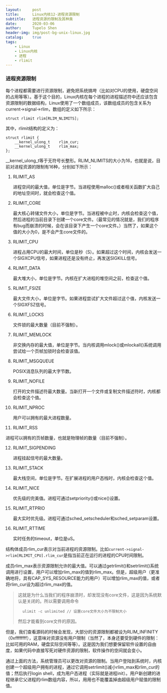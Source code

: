 ```yaml
---
layout:     post
title:      Linux内核12-进程资源限制
subtitle:   进程资源的限制及其种类
date:       2020-03-06
author:     Tupelo Shen
header-img: img/post-bg-unix-linux.jpg
catalog:    true
tags:
    - Linux
    - Linux内核
    - 进程
    - rlimit
---
```


<h3 id="1"> 进程资源限制</h3>

每个进程都需要进行资源限制，避免把系统搞垮（比如对CPU的使用，硬盘空间的占用等等）。基于这个目的，Linux内核在每个进程的进程描述符中还应该包含资源限制的数据结构，Linux使用了一个数组成员，该数组成员的包含关系为current->signal->rlim，数组的定义如下所示：

    struct rlimit rlim[RLIM_NLIMITS];

其中，rlimit结构的定义为：

    struct rlimit {
        __kernel_ulong_t    rlim_cur;
        __kernel_ulong_t    rlim_max;
    };

__kernel_ulong_t等于无符号长整形。RLIM_NLIMITS的大小为16，也就是说，目前对进程资源的限制有16种，分别如下所示：

1. RLIMIT_AS

    进程空间的最大值，单位是字节。当进程使用malloc()或者相关函数扩大自己的地址空间时，就会检查这个值。

2. RLIMIT_CORE

    最大核心转储文件大小，单位是字节。当进程被中止时，内核会检查这个值，然后进程的当前目录下创建一个core文件。（最常见的情况就是，我们的程序有bug而崩溃的时候，会在该目录下产生一个core文件。）当然了，如果这个值的大小为0，是不会产生core文件的。

3. RLIMIT_CPU

    进程占用CPU的最大时间，单位是秒（S）。如果超过这个时间，内核会发送一个SIGXCPU信号，如果进程还是没有终止，再发送SIGKILL信号。

4. RLIMIT_DATA

    最大堆大小，单位是字节。内核在扩大进程的堆空间之前，检查这个值。

5. RLIMIT_FSIZE

    最大文件大小，单位是字节。如果进程尝试扩大文件超过这个值，内核发送一个SIGXFSZ信号。

6. RLIMIT_LOCKS

    文件锁的最大数量（目前不强制）。

7. RLIMIT_MEMLOCK

    非交换内存的最大值，单位是字节。当内核调用mlock()或mlockall()系统调用尝试给一个页帧加锁时会检查该值。

8. RLIMIT_MSGQUEUE

    POSIX消息队列的最大字节数。

9. RLIMIT_NOFILE

    打开的文件描述符最大数量。当新打开一个文件或复制文件描述符时，内核都会检查这个值。

10. RLIMIT_NPROC

    用户可以拥有的最大进程数量。

11. RLIMIT_RSS

   进程可以拥有的页帧数量，也就是物理帧的数量（目前不强制）。

12. RLIMIT_SIGPENDING

    进程挂起信号的最大数量。

13. RLIMIT_STACK

    最大栈空间，单位是字节。在扩展进程的用户态栈时，内核会检查这个值。

14. RLIMIT_NICE
    
    优先级的完美值。进程可通过setpriority()或nice()设置。

15. RLIMIT_RTPRIO

    最大实时优先级。进程可通过sched_setscheduler和sched_setparam设置。

16. RLIMIT_RTTIME

    实时任务的timeout，单位是uS。

结构体成员rlim_cur表示对当前进程的资源限制。比如`current->signal->rlim[RLIMIT_CPU].rlim_cur`是指当前正在运行的进程的CPU时间限制。

成员rlim_max表示资源限制允许的最大值。可以通过getrlimit()和setrlimit()系统调用进行设置，用户可以增加rlim_max的值到rlim_max。但是，超级用户（更准确地将，具有CAP_SYS_RESOURCE能力的用户）可以增加rlim_max的值，或者将rlim_cur设为超过rlim_max的值。

> 这就是为什么当我们的程序崩溃时，却发现没有core文件，这是因为系统默认是关闭的。所以需要调用命令
>       
>       ulimit -c unlimited // 设置core文件大小为不限制大小
>       
> 然后才能看到core文件的原因。

但是，我们查看源码的时候会发现，大部分的资源限制都被设为RLIM_INFINITY（0xffffffff），这意味对资源没有用户限制（当然了，本身还要受到硬件的限制：比如可用的RAM，硬盘实际空间等等）。这是因为我们想要保留软件设置的自由度，如果代码中直接写死对硬件资源的限制，软件操作的空间就会变小。

通过上面的方法，系统管理员可以更改对资源的限制。当用户登陆到系统时，内核创建一个超级用户拥有的进程，通过它调用setrlimit()减小rlim_max和rlim_cur的值；然后执行login shell，成为用户态进程（实际就是进程init）。用户新创建的进程继承它父进程的rlim数组内容，所以，用用也不能覆盖掉由超级用户赋值的限制值。